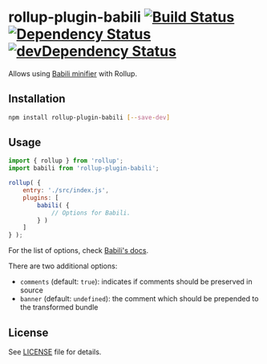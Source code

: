 # rollup-plugin-babili [![Build Status](https://travis-ci.org/Comandeer/rollup-plugin-babili.svg?branch=master)](https://travis-ci.org/Comandeer/rollup-plugin-babili) [![Dependency Status](https://david-dm.org/Comandeer/rollup-plugin-babili.svg)](https://david-dm.org/Comandeer/rollup-plugin-babili) [![devDependency Status](https://david-dm.org/Comandeer/rollup-plugin-babili/dev-status.svg)](https://david-dm.org/Comandeer/rollup-plugin-babili#info=devDependencies)

Allows using [Babili minifier](https://github.com/babel/babili) with Rollup.

## Installation

```bash
npm install rollup-plugin-babili [--save-dev]
```

## Usage

```javascript
import { rollup } from 'rollup';
import babili from 'rollup-plugin-babili';

rollup( {
	entry: './src/index.js',
	plugins: [
		babili( {
			// Options for Babili.
		} )
	]
} );
```

For the list of options, check [Babili's docs](https://github.com/babel/babili/blob/master/README.md).

There are two additional options:

* `comments` (default: `true`): indicates if comments should be preserved in source
* `banner` (default: `undefined`): the comment which should be prepended to the transformed bundle

## License

See [LICENSE](./LICENSE) file for details.
